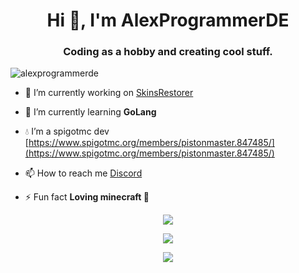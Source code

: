 <h1 align="center">Hi 👋, I'm AlexProgrammerDE</h1>
<h3 align="center">Coding as a hobby and creating cool stuff.</h3>

<p align="left"> <img src="https://komarev.com/ghpvc/?username=alexprogrammerde" alt="alexprogrammerde" /> </p>

- 🔭 I’m currently working on [SkinsRestorer](https://github.com/SkinsRestorer/SkinsRestorerX)

- 🌱 I’m currently learning **GoLang**

- 💧 I’m a spigotmc dev [https://www.spigotmc.org/members/pistonmaster.847485/](https://www.spigotmc.org/members/pistonmaster.847485/)

- 📫 How to reach me [Discord](https://discord.gg/CDrcxzH)

- ⚡ Fun fact **Loving minecraft 💖**

<p align="center"><img align="center" src="https://github-readme-stats.vercel.app/api/top-langs/?username=alexprogrammerde&layout=compact&theme=dark"></p>
                         
<p align="center"><img align="center" src="https://github-readme-stats.vercel.app/api?username=alexprogrammerde&show_icons=true&theme=dark"></p>

<p align="center"><a href="https://spotify-github-profile.vercel.app/api/view?uid=songraper&redirect=true"><img align="center" src="https://spotify-github-profile.vercel.app/api/view?uid=songraper&cover_image=true&theme=default"><a/></p>
